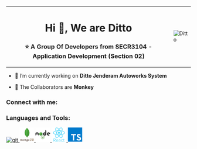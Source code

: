 <table>
  <tr>
    <td>
      <h1 align="center">Hi 👋, We are Ditto</h1>
      <h3 align="center">⭐ A Group Of Developers from SECR3104 - Application Development (Section 02)</h3>
    </td>
    <td>
      <img src="https://github.com/user-attachments/assets/8ca4132f-c3e6-4aa7-93f0-8b1fab6c7ede" alt="Ditto" width="100" height="100">
    </td>
  </tr>
</table>

- 🔭 I’m currently working on **Ditto Jenderam Autoworks System**

- 👯 The Collaborators are **Monkey**

<h3 align="left">Connect with me:</h3>
<p align="left">
</p>

<h3 align="left">Languages and Tools:</h3>
<p align="left"> 
  <a href="https://git-scm.com/" target="_blank" rel="noreferrer"> 
    <img src="https://www.vectorlogo.zone/logos/git-scm/git-scm-icon.svg" alt="git" width="40" height="40"/> 
  </a> 
  <a href="https://www.mongodb.com/" target="_blank" rel="noreferrer"> 
    <img src="https://raw.githubusercontent.com/devicons/devicon/master/icons/mongodb/mongodb-original-wordmark.svg" alt="mongodb" width="40" height="40"/> 
  </a> 
  <a href="https://nodejs.org" target="_blank" rel="noreferrer"> 
    <img src="https://raw.githubusercontent.com/devicons/devicon/master/icons/nodejs/nodejs-original-wordmark.svg" alt="nodejs" width="40" height="40"/> 
  </a> 
  <a href="https://reactjs.org/" target="_blank" rel="noreferrer"> 
    <img src="https://raw.githubusercontent.com/devicons/devicon/master/icons/react/react-original-wordmark.svg" alt="react" width="40" height="40"/> 
  </a> 
  <a href="https://www.typescriptlang.org/" target="_blank" rel="noreferrer"> 
    <img src="https://raw.githubusercontent.com/devicons/devicon/master/icons/typescript/typescript-original.svg" alt="typescript" width="40" height="40"/> 
  </a> 
</p>
